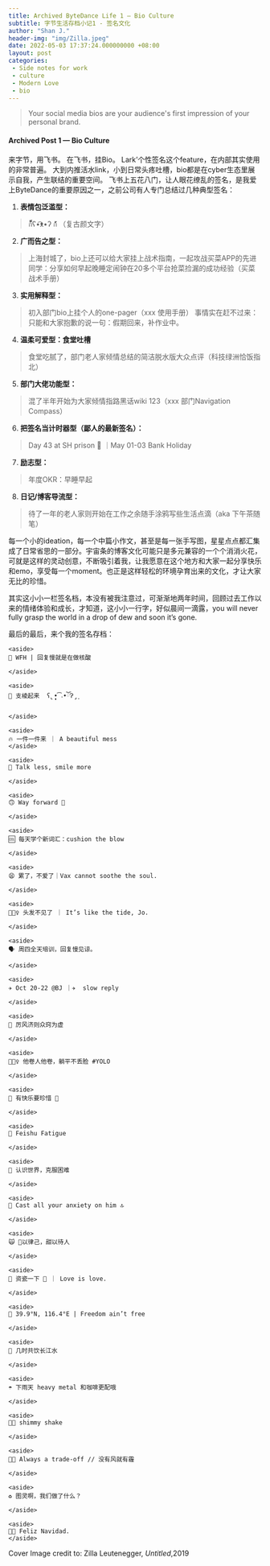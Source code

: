 ```yaml
---
title: Archived ByteDance Life 1 — Bio Culture
subtitle: 字节生活存档小记1 - 签名文化
author: "Shan J."
header-img: "img/Zilla.jpeg"
date: 2022-05-03 17:37:24.000000000 +08:00
layout: post
categories:
 - Side notes for work
 - culture
 - Modern Love
 - bio
---
```


> Your social media bios are your audience's first impression of your personal brand.

#### Archived Post 1 — Bio Culture
来字节，用飞书。
在飞书，挂Bio。
Lark’个性签名这个feature，在内部其实使用的非常普遍。
大到内推活水link，小到日常头疼吐槽，bio都是在cyber生态里展示自我，产生联结的重要空间。
飞书上五花八门，让人眼花缭乱的签名，是我爱上ByteDance的重要原因之一，之前公司有人专门总结过几种典型签名：

1. **表情包泛滥型：**
> ก็็็็็็็็ʕ•͡ᴥ•ʔ ก้้้้้้้้้ （复古颜文字）

2. **广而告之型：**
> 上海封城了，bio上还可以给大家挂上战术指南，一起攻战买菜APP的先进同学：分享如何早起晚睡定闹钟在20多个平台抢菜捡漏的成功经验（买菜战术手册）

3. **实用解释型：**
> 初入部门bio上挂个人的one-pager（xxx 使用手册）
> 事情实在赶不过来：只能和大家抱歉的说一句：假期回来，补作业中。

4. **温柔可爱型：食堂吐槽**
> 食堂吃腻了，部门老人家倾情总结的简洁脱水版大众点评（科技绿洲恰饭指北）

5. **部门大佬功能型：**
> 混了半年开始为大家倾情指路黑话wiki 123（xxx 部门Navigation Compass）

6. **把签名当计时器型（鄙人的最新签名）：**
> Day 43 at SH prison 🧬 ｜May 01-03 Bank Holiday

7. **励志型：**
> 年度OKR：早睡早起

8. **日记/博客导流型：**
> 待了一年的老人家则开始在工作之余随手涂鸦写些生活点滴（aka 下午茶随笔）

每一个小的ideation，每一个中篇小作文，甚至是每一张手写图，星星点点都汇集成了日常省思的一部分。宇宙条的博客文化可能只是多元兼容的一个个消消火花，可就是这样的灵动创意，不断吸引着我，让我愿意在这个地方和大家一起分享快乐和emo，享受每一个moment。也正是这样轻松的环境孕育出来的文化，才让大家无比的珍惜。

其实这小小一栏签名档，本没有被我注意过，可渐渐地两年时间，回顾过去工作以来的情绪体验和成长，才知道，这小小一行字，好似晨间一滴露，you will never fully grasp the world in a drop of dew and soon it’s gone.

最后的最后，来个我的签名存档：

````SAS
<aside>
💉 WFH | 回复慢就是在做核酸

</aside>

<aside>
🐶 支棱起来  ʕ̢̣̣̣̣̩̩̩̩•͡˔•ོɁ̡̣̣

</aside>

<aside>
🔥 一件一件来 ｜ A beautiful mess
</aside>

<aside>
🤣 Talk less, smile more

</aside>

<aside>
🙃 Way forward 🦌

</aside>

<aside>
🆒 每天学个新词汇：cushion the blow

</aside>

<aside>
😫 累了，不爱了｜Vax cannot soothe the soul.

</aside>

<aside>
💇🏻‍♀️ 头发不见了 ｜ It’s like the tide, Jo.

</aside>

<aside>
🗣 周四全天培训，回复慢见谅。

</aside>

<aside>
✈️ Oct 20-22 @BJ ｜✈️  slow reply

</aside>

<aside>
💨 厉风济则众窍为虚

</aside>

<aside>
🤦🏻‍♀️ 他卷人他卷，躺平不丢脸 #YOLO

</aside>

<aside>
🔑 有快乐要珍惜 🥑

</aside>

<aside>
🚧 Feishu Fatigue

</aside>

<aside>
📌 认识世界，克服困难

</aside>

<aside>
🚀 Cast all your anxiety on him 🔝

</aside>

<aside>
🙀 🧂以律己，甜以待人

</aside>

<aside>
🙉 资瓷一下 🌈 ｜ Love is love.

</aside>

<aside>
📍 39.9°N, 116.4°E | Freedom ain’t free

</aside>

<aside>
🌿 几时共饮长江水

</aside>

<aside>
☂️ 下雨天 heavy metal 和咖啡更配哦

</aside>

<aside>
💃🏻 shimmy shake

</aside>

<aside>
🚴🏻 Always a trade-off // 没有风就有霾

</aside>

<aside>
♻️ 图灵啊，我们做了什么？

</aside>

<aside>
🎅🏻 Feliz Navidad.
</aside>
````

Cover Image credit to: Zilla Leutenegger, *Untitled*,2019
